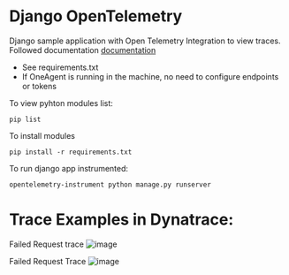 # Django OpenTelemetry

Django sample application with Open Telemetry Integration to view traces. Followed documentation <a href="https://www.dynatrace.com/support/help/extend-dynatrace/opentelemetry/opentelemetry-traces/opentelemetry-ingest/opent-python" target="_blank">documentation</a>

* See requirements.txt 
* If OneAgent is running in the machine, no need to configure endpoints or tokens

To view pyhton modules list:
```
pip list
```

To install modules

```
pip install -r requirements.txt
```

To run django app instrumented:

```
opentelemetry-instrument python manage.py runserver
```



# Trace Examples in Dynatrace:
Failed Request trace
![image](https://user-images.githubusercontent.com/70635871/196998312-881f8379-6862-4a47-9f76-2323ab3d3ca9.png)


Failed Request Trace
![image](https://user-images.githubusercontent.com/70635871/196998466-414c3f02-5635-4a57-8787-011722db8dbb.png)
